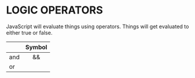 # LOGIC OPERATORS

JavaScript will evaluate things using operators. Things will get evaluated to either true or false.

|               | Symbol           |
| ------------- |:----------------:|
| and        | &&               |
| or         | || |
